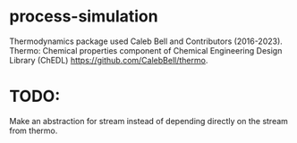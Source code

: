 # process-simulation

Thermodynamics package used
Caleb Bell and Contributors (2016-2023). Thermo: Chemical properties component of Chemical Engineering Design Library (ChEDL)
https://github.com/CalebBell/thermo.

# TODO:

Make an abstraction for stream instead of depending directly on the stream from thermo.
